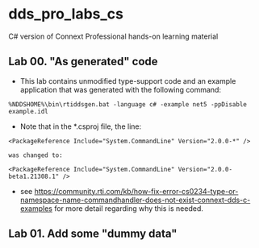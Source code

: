 # dds_pro_labs_cs
C# version of Connext Professional hands-on learning material

## Lab 00. "As generated" code
- This lab contains unmodified type-support code and an example application that was generated with the following command:
```
%NDDSHOME%\bin\rtiddsgen.bat -language c# -example net5 -ppDisable example.idl
```
- Note that in the *.csproj file, the line: 
```
<PackageReference Include="System.CommandLine" Version="2.0.0-*" /> 
```
    was changed to:
``` 
<PackageReference Include="System.CommandLine" Version="2.0.0-beta1.21308.1" />
```
  - see https://community.rti.com/kb/how-fix-error-cs0234-type-or-namespace-name-commandhandler-does-not-exist-connext-dds-c-examples for more detail regarding why this is needed.

## Lab 01. Add some "dummy data" 
